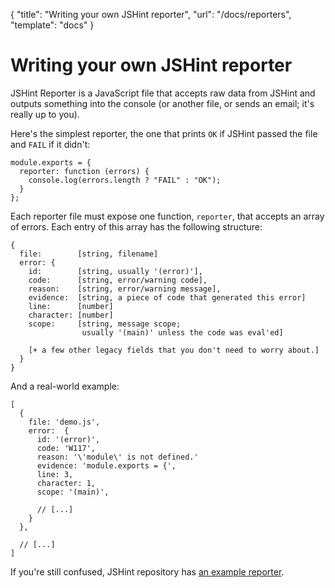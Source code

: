 { "title": "Writing your own JSHint reporter", "url": "/docs/reporters", "template": "docs" }

# Writing your own JSHint reporter

JSHint Reporter is a JavaScript file that accepts raw data from JSHint and
outputs something into the console (or another file, or sends an email; it's
really up to you).

Here's the simplest reporter, the one that prints `OK` if JSHint passed the file
and `FAIL` if it didn't:

    module.exports = {
      reporter: function (errors) {
        console.log(errors.length ? "FAIL" : "OK");
      }
    };

Each reporter file must expose one function, `reporter`, that accepts an array
of errors. Each entry of this array has the following structure:

    {
      file:        [string, filename]
      error: {
        id:        [string, usually '(error)'],
        code:      [string, error/warning code],
        reason:    [string, error/warning message],
        evidence:  [string, a piece of code that generated this error]
        line:      [number]
        character: [number]
        scope:     [string, message scope;
                    usually '(main)' unless the code was eval'ed]

        [+ a few other legacy fields that you don't need to worry about.]
      }
    }

And a real-world example:

    [
      {
        file: 'demo.js',
        error:  {
          id: '(error)',
          code: 'W117',
          reason: '\'module\' is not defined.'
          evidence: 'module.exports = {',
          line: 3,
          character: 1,
          scope: '(main)',

          // [...]
        }
      },

      // [...]
    ]

If you're still confused, JSHint repository has
[an example reporter](https://github.com/jshint/jshint/blob/master/examples/reporter.js).